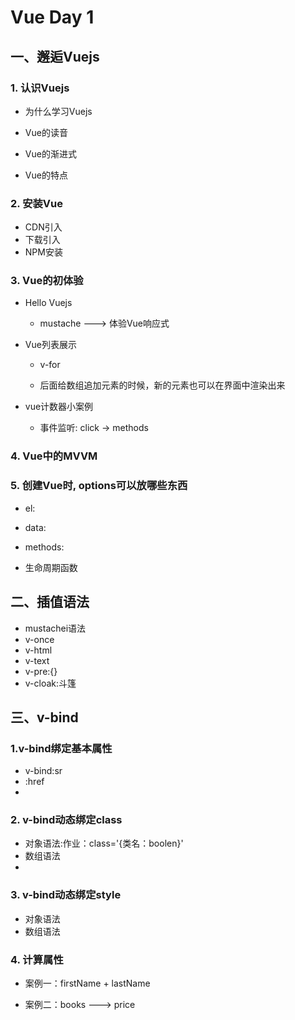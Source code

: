 # Vue Day 1

## 一、邂逅Vuejs

### 1. 认识Vuejs

- 为什么学习Vuejs

- Vue的读音

- Vue的渐进式

- Vue的特点

### 2. 安装Vue

- CDN引入
- 下载引入
- NPM安装

### 3. Vue的初体验

- Hello Vuejs

	- mustache ---> 体验Vue响应式

- Vue列表展示

	- v-for

	- 后面给数组追加元素的时候，新的元素也可以在界面中渲染出来

- vue计数器小案例
  
	- 事件监听: click -> methods



### 4. Vue中的MVVM

### 5. 创建Vue时, options可以放哪些东西

- el:
- data:
- methods:

- 生命周期函数

## 二、插值语法

- mustachei语法
- v-once
- v-html
- v-text
- v-pre:{}
- v-cloak:斗篷

## 三、v-bind

### 1.v-bind绑定基本属性
- v-bind:sr
- :href
- 

### 2. v-bind动态绑定class

- 对象语法:作业：class='{类名：boolen}'
- 数组语法
- 

### 3. v-bind动态绑定style

- 对象语法
- 数组语法

### 4. 计算属性

- 案例一：firstName + lastName

- 案例二：books ---> price

  